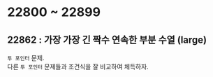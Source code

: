 # 22800 ~ 22899


## 22862 : 가장 가장 긴 짝수 연속한 부분 수열 (large)
`투 포인터` 문제.  
다른 `투 포인터` 문제들과 조건식을 잘 비교하여 체득하자.
